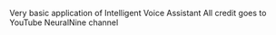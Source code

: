 Very basic application of Intelligent Voice Assistant
All credit goes to YouTube NeuralNine channel
